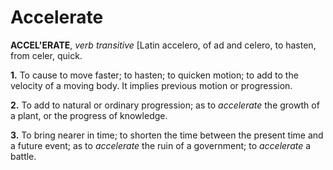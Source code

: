 # Accelerate

**ACCEL'ERATE**, _verb transitive_ \[Latin accelero, of ad and celero, to hasten, from celer, quick.

**1.** To cause to move faster; to hasten; to quicken motion; to add to the velocity of a moving body. It implies previous motion or progression.

**2.** To add to natural or ordinary progression; as to _accelerate_ the growth of a plant, or the progress of knowledge.

**3.** To bring nearer in time; to shorten the time between the present time and a future event; as to _accelerate_ the ruin of a government; to _accelerate_ a battle.